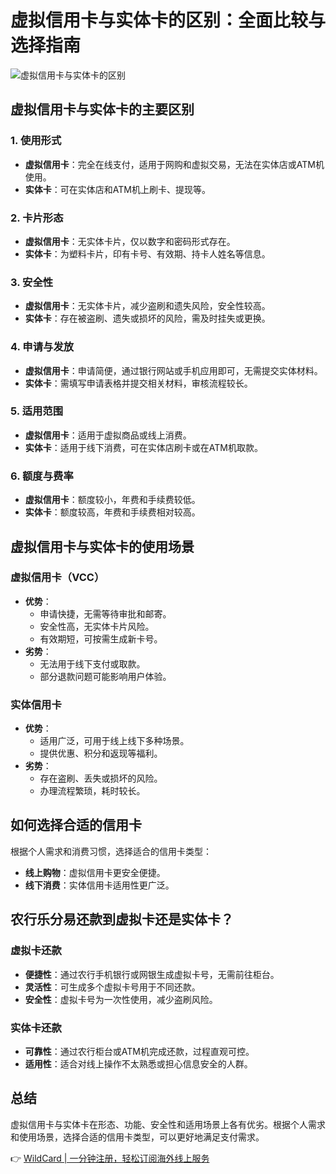 # 虚拟信用卡与实体卡的区别：全面比较与选择指南

![虚拟信用卡与实体卡的区别](https://bbtdd.com/img/03159160896855.webp)

## 虚拟信用卡与实体卡的主要区别

### 1. 使用形式
- **虚拟信用卡**：完全在线支付，适用于网购和虚拟交易，无法在实体店或ATM机使用。
- **实体卡**：可在实体店和ATM机上刷卡、提现等。

### 2. 卡片形态
- **虚拟信用卡**：无实体卡片，仅以数字和密码形式存在。
- **实体卡**：为塑料卡片，印有卡号、有效期、持卡人姓名等信息。

### 3. 安全性
- **虚拟信用卡**：无实体卡片，减少盗刷和遗失风险，安全性较高。
- **实体卡**：存在被盗刷、遗失或损坏的风险，需及时挂失或更换。

### 4. 申请与发放
- **虚拟信用卡**：申请简便，通过银行网站或手机应用即可，无需提交实体材料。
- **实体卡**：需填写申请表格并提交相关材料，审核流程较长。

### 5. 适用范围
- **虚拟信用卡**：适用于虚拟商品或线上消费。
- **实体卡**：适用于线下消费，可在实体店刷卡或在ATM机取款。

### 6. 额度与费率
- **虚拟信用卡**：额度较小，年费和手续费较低。
- **实体卡**：额度较高，年费和手续费相对较高。

## 虚拟信用卡与实体卡的使用场景

### 虚拟信用卡（VCC）
- **优势**：
  - 申请快捷，无需等待审批和邮寄。
  - 安全性高，无实体卡片风险。
  - 有效期短，可按需生成新卡号。
- **劣势**：
  - 无法用于线下支付或取款。
  - 部分退款问题可能影响用户体验。

### 实体信用卡
- **优势**：
  - 适用广泛，可用于线上线下多种场景。
  - 提供优惠、积分和返现等福利。
- **劣势**：
  - 存在盗刷、丢失或损坏的风险。
  - 办理流程繁琐，耗时较长。

## 如何选择合适的信用卡

根据个人需求和消费习惯，选择适合的信用卡类型：
- **线上购物**：虚拟信用卡更安全便捷。
- **线下消费**：实体信用卡适用性更广泛。

## 农行乐分易还款到虚拟卡还是实体卡？

### 虚拟卡还款
- **便捷性**：通过农行手机银行或网银生成虚拟卡号，无需前往柜台。
- **灵活性**：可生成多个虚拟卡号用于不同还款。
- **安全性**：虚拟卡号为一次性使用，减少盗刷风险。

### 实体卡还款
- **可靠性**：通过农行柜台或ATM机完成还款，过程直观可控。
- **适用性**：适合对线上操作不太熟悉或担心信息安全的人群。

## 总结

虚拟信用卡与实体卡在形态、功能、安全性和适用场景上各有优劣。根据个人需求和使用场景，选择合适的信用卡类型，可以更好地满足支付需求。

👉 [WildCard | 一分钟注册，轻松订阅海外线上服务](https://bbtdd.com/WildCard)